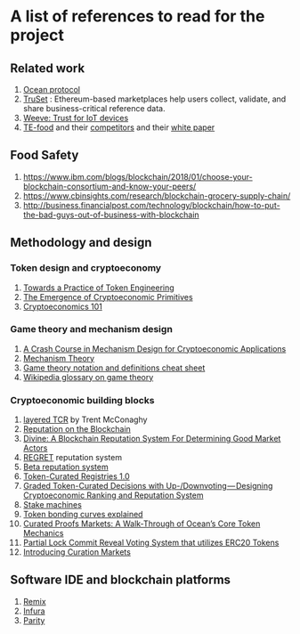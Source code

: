 # A list of references to read for the project

## Related work

1) [Ocean protocol](https://oceanprotocol.com/#papers)
2) [TruSet](https://media.consensys.net/truset-is-building-the-foundation-of-trusted-accurate-data-82f1b9e96b8b) : Ethereum-based marketplaces help users collect, validate, and share business-critical reference data.
3) [Weeve: Trust for IoT devices](https://medium.com/weeves-world/the-weeve-network-protocol-and-token-model-part-1-the-protocol-and-its-design-rationality-b7cac054162e)
4) [TE-food](https://www.te-food.com/solution.html) and their [competitors](https://medium.com/te-food/tagged/competition) and their [white paper](https://ico.tefoodint.com/te-food-white-paper.pdf)

## Food Safety

1) https://www.ibm.com/blogs/blockchain/2018/01/choose-your-blockchain-consortium-and-know-your-peers/
2) https://www.cbinsights.com/research/blockchain-grocery-supply-chain/
3) http://business.financialpost.com/technology/blockchain/how-to-put-the-bad-guys-out-of-business-with-blockchain

## Methodology and design

### Token design and cryptoeconomy

1) [Towards a Practice of Token Engineering](https://blog.oceanprotocol.com/towards-a-practice-of-token-engineering-b02feeeff7ca)
2) [The Emergence of Cryptoeconomic Primitives](https://medium.com/@jacobscott/the-emergence-of-cryptoeconomic-primitives-14ef3300cc10)
3) [Cryptoeconomics 101](https://thecontrol.co/cryptoeconomics-101-e5c883e9a8ff)

### Game theory and mechanism design

1) [A Crash Course in Mechanism Design for Cryptoeconomic Applications](https://medium.com/blockchannel/a-crash-course-in-mechanism-design-for-cryptoeconomic-applications-a9f06ab6a976)
2) [Mechanism Theory](https://web.stanford.edu/~jacksonm/mechtheo.pdf)
3) [Game theory notation and definitions cheat sheet](http://academics.hamilton.edu/economics/cgeorges/game-theory-files/Notation-Definitions.pdf)
4) [Wikipedia glossary on game theory](https://en.wikipedia.org/wiki/Glossary_of_game_theory)

### Cryptoeconomic building blocks

1) [layered TCR](https://blog.oceanprotocol.com/the-layered-tcr-56cc5b4cdc45) by Trent McConaghy
2) [Reputation on the Blockchain](https://medium.com/@robertgreenfieldiv/reputation-on-the-blockchain-624947b36897)
3) [Divine: A Blockchain Reputation System For Determining Good Market Actors](https://medium.com/topl-blog/divine-a-blockchain-reputation-system-for-determining-good-market-actors-7c47a0308ae8)
4) [REGRET](https://pdfs.semanticscholar.org/74bc/a93334770b2507486a55336415cf081b46b3.pdf) reputation system
5) [Beta reputation system](http://folk.uio.no/josang/papers/JI2002-Bled.pdf)
6) [Token-Curated Registries 1.0](https://medium.com/@ilovebagels/token-curated-registries-1-0-61a232f8dac7)
7) [Graded Token-Curated Decisions with Up-/Downvoting — Designing Cryptoeconomic Ranking and Reputation System](https://medium.com/@sebastian.gajek/graded-token-curated-decisions-with-up-downvoting-designing-cryptoeconomic-ranking-and-2ce7c000bb51)
8) [Stake machines](https://medium.com/@DimitriDeJonghe/curated-governance-with-stake-machines-8ae290a709b4)
9) [Token bonding curves explained](https://medium.com/@justingoro/token-bonding-curves-explained-7a9332198e0e)
10) [Curated Proofs Markets: A Walk-Through of Ocean’s Core Token Mechanics](https://blog.oceanprotocol.com/curated-proofs-markets-a-walk-through-of-oceans-core-token-mechanics-3d50851a8005)
11) [Partial Lock Commit Reveal Voting System that utilizes ERC20 Tokens](https://github.com/ConsenSys/PLCRVoting)
12) [Introducing Curation Markets](https://medium.com/@simondlr/introducing-curation-markets-trade-popularity-of-memes-information-with-code-70bf6fed9881)

## Software IDE and blockchain platforms

1) [Remix](https://remix.ethereum.org/#optimize=false&version=soljson-v0.4.23+commit.124ca40d.js)
2) [Infura](https://infura.io/)
3) [Parity](https://github.com/paritytech/parity)
